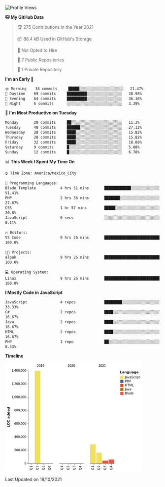 <!--START_SECTION:waka-->
![Profile Views](http://img.shields.io/badge/Profile%20Views-0-blue)

**🐱 My GitHub Data** 

> 🏆 275 Contributions in the Year 2021
 > 
> 📦 88.4 kB Used in GitHub's Storage 
 > 
> 🚫 Not Opted to Hire
 > 
> 📜 7 Public Repositories 
 > 
> 🔑 1 Private Repository 
 > 
**I'm an Early 🐤** 

```text
🌞 Morning    38 commits     █████░░░░░░░░░░░░░░░░░░░░   21.47% 
🌆 Daytime    69 commits     █████████░░░░░░░░░░░░░░░░   38.98% 
🌃 Evening    64 commits     █████████░░░░░░░░░░░░░░░░   36.16% 
🌙 Night      6 commits      ░░░░░░░░░░░░░░░░░░░░░░░░░   3.39%

```
📅 **I'm Most Productive on Tuesday** 

```text
Monday       20 commits     ██░░░░░░░░░░░░░░░░░░░░░░░   11.3% 
Tuesday      48 commits     ██████░░░░░░░░░░░░░░░░░░░   27.12% 
Wednesday    28 commits     ████░░░░░░░░░░░░░░░░░░░░░   15.82% 
Thursday     28 commits     ████░░░░░░░░░░░░░░░░░░░░░   15.82% 
Friday       32 commits     ████░░░░░░░░░░░░░░░░░░░░░   18.08% 
Saturday     9 commits      █░░░░░░░░░░░░░░░░░░░░░░░░   5.08% 
Sunday       12 commits     █░░░░░░░░░░░░░░░░░░░░░░░░   6.78%

```


📊 **This Week I Spent My Time On** 

```text
⌚︎ Time Zone: America/Mexico_City

💬 Programming Languages: 
Blade Template           4 hrs 51 mins       ████████████░░░░░░░░░░░░░   51.41% 
PHP                      2 hrs 36 mins       ███████░░░░░░░░░░░░░░░░░░   27.67% 
CSS                      1 hr 57 mins        █████░░░░░░░░░░░░░░░░░░░░   20.8% 
JavaScript               0 secs              ░░░░░░░░░░░░░░░░░░░░░░░░░   0.11%

🔥 Editors: 
VS Code                  9 hrs 26 mins       █████████████████████████   100.0%

🐱‍💻 Projects: 
alpek                    9 hrs 26 mins       █████████████████████████   100.0%

💻 Operating System: 
Linux                    9 hrs 26 mins       █████████████████████████   100.0%

```

**I Mostly Code in JavaScript** 

```text
JavaScript               4 repos             ████████░░░░░░░░░░░░░░░░░   33.33% 
C#                       2 repos             ████░░░░░░░░░░░░░░░░░░░░░   16.67% 
Java                     2 repos             ████░░░░░░░░░░░░░░░░░░░░░   16.67% 
HTML                     2 repos             ████░░░░░░░░░░░░░░░░░░░░░   16.67% 
PHP                      1 repo              ██░░░░░░░░░░░░░░░░░░░░░░░   8.33%

```


**Timeline**

![Chart not found](https://raw.githubusercontent.com/JorgeGinez/JorgeGinez/main/charts/bar_graph.png) 


 Last Updated on 18/10/2021
<!--END_SECTION:waka-->
